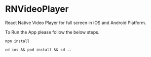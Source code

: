 # RNVideoPlayer
React Native Video Player for full screen in iOS and Android Platform.

To Run the App please follow the below steps.

```npm install```

```cd ios && pod install && cd ..```
